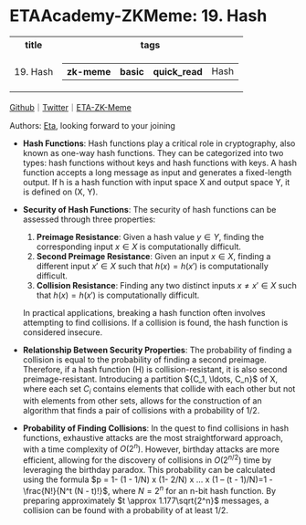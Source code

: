 # ETAAcademy-ZKMeme: 19. Hash

<table>
  <tr>
    <th>title</th>
    <th>tags</th>
  </tr>
  <tr>
    <td>19. Hash</td>
    <td>
      <table>
        <tr>
          <th>zk-meme</th>
          <th>basic</th>
          <th>quick_read</th>
          <td>Hash</td>
        </tr>
      </table>
    </td>
  </tr>
</table>

[Github](https://github.com/ETAAcademy)｜[Twitter](https://twitter.com/ETAAcademy)｜[ETA-ZK-Meme](https://github.com/ETAAcademy/ETAAcademy-ZK-Meme)

Authors: [Eta](https://twitter.com/pwhattie), looking forward to your joining

- **Hash Functions**: Hash functions play a critical role in cryptography, also known as one-way hash functions. They can be categorized into two types: hash functions without keys and hash functions with keys. A hash function accepts a long message as input and generates a fixed-length output. If h is a hash function with input space X and output space Y, it is defined on (X, Y).

- **Security of Hash Functions**: The security of hash functions can be assessed through three properties:

  1. **Preimage Resistance**: Given a hash value $y \in Y$, finding the corresponding input $x \in X$ is computationally difficult.
  2. **Second Preimage Resistance**: Given an input $x \in X$, finding a different input $x' \in X$ such that $h(x) = h(x')$ is computationally difficult.
  3. **Collision Resistance**: Finding any two distinct inputs $x \neq x' \in X$ such that $h(x) = h(x')$ is computationally difficult.

  In practical applications, breaking a hash function often involves attempting to find collisions. If a collision is found, the hash function is considered insecure.

- **Relationship Between Security Properties**: The probability of finding a collision is equal to the probability of finding a second preimage. Therefore, if a hash function \(H\) is collision-resistant, it is also second preimage-resistant. Introducing a partition $\{C_1, \ldots, C_n\}\$ of X, where each set $C_i$ contains elements that collide with each other but not with elements from other sets, allows for the construction of an algorithm that finds a pair of collisions with a probability of 1/2.

- **Probability of Finding Collisions**: In the quest to find collisions in hash functions, exhaustive attacks are the most straightforward approach, with a time complexity of $O(2^n)$. However, birthday attacks are more efficient, allowing for the discovery of collisions in $O(2^{n/2})$ time by leveraging the birthday paradox. This probability can be calculated using the formula $p = 1- (1 - 1/N) x (1- 2/N) x … x (1 – (t - 1)/N)=1 - \frac{N!}{N^t (N - t)!}\$, where $N = 2^n$ for an n-bit hash function. By preparing approximately $t \approx 1.177\sqrt{2^n}$ messages, a collision can be found with a probability of at least 1/2.
